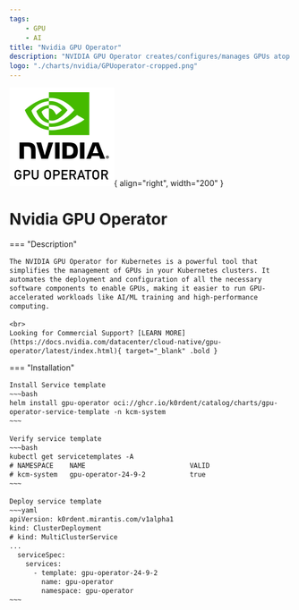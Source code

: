 ```yaml
---
tags:
    - GPU 
    - AI
title: "Nvidia GPU Operator"
description: "NVIDIA GPU Operator creates/configures/manages GPUs atop Kubernetes."
logo: "./charts/nvidia/GPUoperator-cropped.png"
---
```

![logo](./GPUoperator-cropped.png){ align="right", width="200" }
# Nvidia GPU Operator

=== "Description"

    The NVIDIA GPU Operator for Kubernetes is a powerful tool that simplifies the management of GPUs in your Kubernetes clusters. It automates the deployment and configuration of all the necessary software components to enable GPUs, making it easier to run GPU-accelerated workloads like AI/ML training and high-performance computing.

    <br>
    Looking for Commercial Support? [LEARN MORE](https://docs.nvidia.com/datacenter/cloud-native/gpu-operator/latest/index.html){ target="_blank" .bold }

=== "Installation"

    Install Service template
    ~~~bash
    helm install gpu-operator oci://ghcr.io/k0rdent/catalog/charts/gpu-operator-service-template -n kcm-system
    ~~~

    Verify service template
    ~~~bash
    kubectl get servicetemplates -A
    # NAMESPACE    NAME                          VALID
    # kcm-system   gpu-operator-24-9-2           true
    ~~~

    Deploy service template
    ~~~yaml
    apiVersion: k0rdent.mirantis.com/v1alpha1
    kind: ClusterDeployment
    # kind: MultiClusterService
    ...
      serviceSpec:
        services:
          - template: gpu-operator-24-9-2
            name: gpu-operator
            namespace: gpu-operator
    ~~~